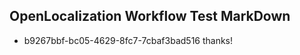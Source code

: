 ## OpenLocalization Workflow Test MarkDown
* b9267bbf-bc05-4629-8fc7-7cbaf3bad516 thanks!

<!--HONumber=Aug16_HO5-->


